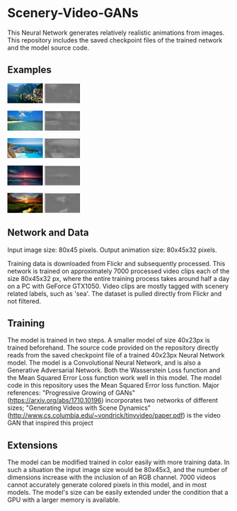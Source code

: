 # Scenery-Video-GANs
This Neural Network generates relatively realistic animations from images. This repository includes the saved checkpoint files of the trained network and the model source code.

Examples
-------------------
<img src="./examples/1/1.jpg" width="80" height="45"/> <img src="https://github.com/Windrill/Scenery-Video-GANs/blob/master/examples/1/gout.gif" />

<img src="./examples/2/1.jpg" width="80" height="45"/> <img src="https://github.com/Windrill/Scenery-Video-GANs/blob/master/examples/2/gout.gif" />

<img src="./examples/3/1.jpg" width="80" height="45"/> <img src="https://github.com/Windrill/Scenery-Video-GANs/blob/master/examples/3/gout.gif" />

<img src="./examples/4/1.jpg" width="80" height="45"/> <img src="https://github.com/Windrill/Scenery-Video-GANs/blob/master/examples/4/gout.gif" />

<img src="./examples/5/1.jpg" width="80" height="45"/> <img src="https://github.com/Windrill/Scenery-Video-GANs/blob/master/examples/5/gout.gif" />

Network and Data
-------------------
Input image size: 80x45 pixels.
Output animation size: 80x45x32 pixels.

Training data is downloaded from Flickr and subsequently processed. This network is trained on approximately 7000 processed video clips each of the size 80x45x32 px, where the entire training process takes around half a day on a PC with GeForce GTX1050.
Video clips are mostly tagged with scenery related labels, such as 'sea'. The dataset is pulled directly from Flickr and not filtered.

Training
-------------------
The model is trained in two steps. A smaller model of size 40x23px is trained beforehand. The source code provided on the repository directly reads from the saved checkpoint file of a trained 40x23px Neural Network model.
The model is a Convolutional Neural Network, and is also a Generative Adversarial Network.
Both the Wasserstein Loss function and the Mean Squared Error Loss function work well in this model. The model code in this repository uses the Mean Squared Error loss function.
Major references: "Progressive Growing of GANs" (https://arxiv.org/abs/1710.10196) incorporates two networks of different sizes; "Generating Videos with Scene Dynamics" (http://www.cs.columbia.edu/~vondrick/tinyvideo/paper.pdf) is the video GAN that inspired this project

Extensions
-------------------
The model can be modified trained in color easily with more training data. In such a situation the input image size would be 80x45x3, and the number of dimensions increase with the inclusion of an RGB channel. 7000 videos cannot accurately generate colored pixels in this model, and in most models.
The model's size can be easily extended under the condition that a GPU with a larger memory is available.
